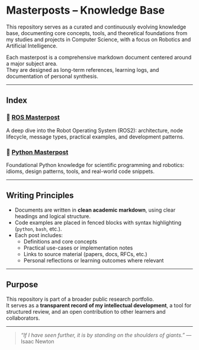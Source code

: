 # Masterposts – Knowledge Base

This repository serves as a curated and continuously evolving knowledge base, documenting core concepts, tools, and theoretical foundations from my studies and projects in Computer Science, with a focus on Robotics and Artificial Intelligence.

Each masterpost is a comprehensive markdown document centered around a major subject area.  
They are designed as long-term references, learning logs, and documentation of personal synthesis.

---

## Index

### 🔹 [ROS Masterpost](./ros2_engineering_notes.md)  
A deep dive into the Robot Operating System (ROS2): architecture, node lifecycle, message types, practical examples, and development patterns.

### 🔹 [Python Masterpost](./python_for_robotic_engineering.md)  
Foundational Python knowledge for scientific programming and robotics: idioms, design patterns, tools, and real-world code snippets.

---

## Writing Principles

- Documents are written in **clean academic markdown**, using clear headings and logical structure.
- Code examples are placed in fenced blocks with syntax highlighting (`python`, `bash`, etc.).
- Each post includes:
  - Definitions and core concepts
  - Practical use-cases or implementation notes
  - Links to source material (papers, docs, RFCs, etc.)
  - Personal reflections or learning outcomes where relevant

---

## Purpose

This repository is part of a broader public research portfolio.  
It serves as a **transparent record of my intellectual development**, a tool for structured review, and an open contribution to other learners and collaborators.

---

> _“If I have seen further, it is by standing on the shoulders of giants.”_ — Isaac Newton
